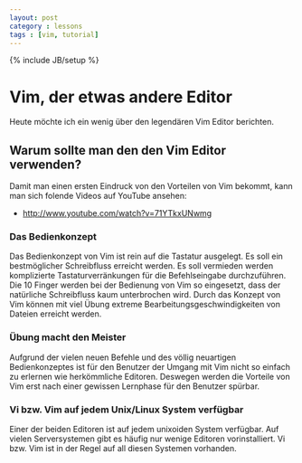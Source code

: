 ```yaml
---
layout: post
category : lessons
tags : [vim, tutorial]
---
```

{% include JB/setup %}

# Vim, der etwas andere Editor

Heute möchte ich ein wenig über den legendären Vim Editor berichten. 

## Warum sollte man den den Vim Editor verwenden?

Damit man einen ersten Eindruck von den Vorteilen von Vim bekommt, kann man sich folende Videos auf YouTube ansehen: 
* http://www.youtube.com/watch?v=71YTkxUNwmg

### Das Bedienkonzept
Das Bedienkonzept von Vim ist rein auf die Tastatur ausgelegt. Es soll ein bestmöglicher Schreibfluss erreicht werden. Es soll vermieden werden komplizierte Tastaturverränkungen für die Befehlseingabe durchzuführen. Die 10 Finger werden bei der Bedienung von Vim so eingesetzt, dass der natürliche Schreibfluss kaum unterbrochen wird. Durch das Konzept von Vim können mit viel Übung extreme Bearbeitungsgeschwindigkeiten von Dateien erreicht werden. 

### Übung macht den Meister
Aufgrund der vielen neuen Befehle und des völlig neuartigen Bedienkonzeptes ist für den Benutzer der Umgang mit Vim nicht so einfach zu erlernen wie herkömmliche Editoren. Deswegen werden die Vorteile von Vim erst nach einer gewissen Lernphase für den Benutzer spürbar. 

### Vi bzw. Vim auf jedem Unix/Linux System verfügbar
Einer der beiden Editoren ist auf jedem unixoiden System verfügbar. Auf vielen Serversystemen gibt es häufig nur wenige Editoren vorinstalliert. Vi bzw. Vim ist in der Regel auf all diesen Systemen vorhanden.

